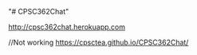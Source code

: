"# CPSC362Chat" 

http://cpsc362chat.herokuapp.com


//Not working
https://cpsctea.github.io/CPSC362Chat/
